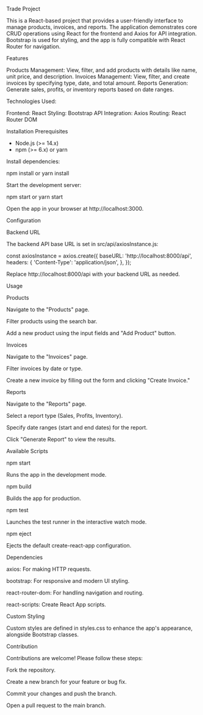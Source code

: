 Trade Project

This is a React-based project that provides a user-friendly interface to manage products, invoices, and reports. The application demonstrates core CRUD operations using React for the frontend and Axios for API integration. Bootstrap is used for styling, and the app is fully compatible with React Router for navigation.

Features

Products Management: View, filter, and add products with details like name, unit price, and description.
Invoices Management: View, filter, and create invoices by specifying type, date, and total amount.
Reports Generation: Generate sales, profits, or inventory reports based on date ranges.

Technologies Used:

Frontend: React
Styling: Bootstrap
API Integration: Axios
Routing: React Router DOM

Installation
Prerequisites

* Node.js (>= 14.x)
* npm (>= 6.x) or yarn

Install dependencies:

npm install
or
yarn install

Start the development server:

npm start
or
yarn start

Open the app in your browser at http://localhost:3000. 

Configuration

Backend URL

The backend API base URL is set in src/api/axiosInstance.js:

const axiosInstance = axios.create({
    baseURL: 'http://localhost:8000/api',
    headers: {
        'Content-Type': 'application/json',
    },
});

Replace http://localhost:8000/api with your backend URL as needed.

Usage

Products

Navigate to the "Products" page.

Filter products using the search bar.

Add a new product using the input fields and "Add Product" button.

Invoices

Navigate to the "Invoices" page.

Filter invoices by date or type.

Create a new invoice by filling out the form and clicking "Create Invoice."

Reports

Navigate to the "Reports" page.

Select a report type (Sales, Profits, Inventory).

Specify date ranges (start and end dates) for the report.

Click "Generate Report" to view the results.

Available Scripts

npm start

Runs the app in the development mode.

npm build

Builds the app for production.

npm test

Launches the test runner in the interactive watch mode.

npm eject

Ejects the default create-react-app configuration.

Dependencies

axios: For making HTTP requests.

bootstrap: For responsive and modern UI styling.

react-router-dom: For handling navigation and routing.

react-scripts: Create React App scripts.

Custom Styling

Custom styles are defined in styles.css to enhance the app's appearance, alongside Bootstrap classes.

Contribution

Contributions are welcome! Please follow these steps:

Fork the repository.

Create a new branch for your feature or bug fix.

Commit your changes and push the branch.

Open a pull request to the main branch.
